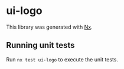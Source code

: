 # ui-logo

This library was generated with [Nx](https://nx.dev).


## Running unit tests

Run `nx test ui-logo` to execute the unit tests.

